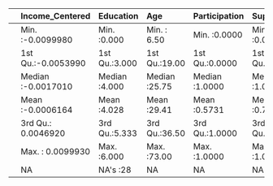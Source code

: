 |   |Income_Centered    |  Education   |     Age      |Participation  |   Support     |Support_Binomial |
|:--|:------------------|:-------------|:-------------|:--------------|:--------------|:----------------|
|   |Min.   :-0.0099980 |Min.   :0.000 |Min.   : 6.50 |Min.   :0.0000 |Min.   :0.0000 |Min.   :0.000    |
|   |1st Qu.:-0.0053990 |1st Qu.:3.000 |1st Qu.:19.00 |1st Qu.:0.0000 |1st Qu.:0.5000 |1st Qu.:0.000    |
|   |Median :-0.0017010 |Median :4.000 |Median :25.75 |Median :1.0000 |Median :1.0000 |Median :1.000    |
|   |Mean   :-0.0006164 |Mean   :4.028 |Mean   :29.41 |Mean   :0.5731 |Mean   :0.7882 |Mean   :0.667    |
|   |3rd Qu.: 0.0046920 |3rd Qu.:5.333 |3rd Qu.:36.50 |3rd Qu.:1.0000 |3rd Qu.:1.0000 |3rd Qu.:1.000    |
|   |Max.   : 0.0099930 |Max.   :6.000 |Max.   :73.00 |Max.   :1.0000 |Max.   :1.0000 |Max.   :1.000    |
|   |NA                 |NA's   :28    |NA            |NA             |NA             |NA               |
